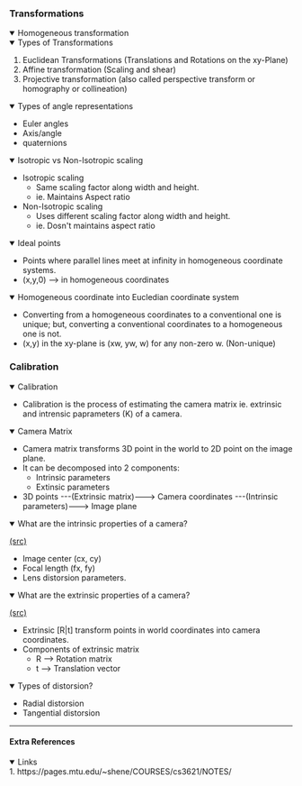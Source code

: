 ### Transformations
<details open>
  <summary> Homogeneous transformation</summary>
  
</details>

<details open>
  <summary> Types of Transformations </summary>
 
  1. Euclidean Transformations (Translations and Rotations on the xy-Plane)    
  2. Affine transformation (Scaling and shear)    
  3. Projective transformation (also called perspective transform or homography or collineation)    
</details>

<details open>
  <summary> Types of angle representations </summary>
  
  * Euler angles 
  * Axis/angle
  * quaternions
</details>

<details open>
  <summary> Isotropic vs Non-Isotropic scaling </summary>
  
* Isotropic scaling
    * Same scaling factor along width and height. 
    * ie. Maintains Aspect ratio
* Non-Isotropic scaling 
    * Uses different scaling factor along width and height.
    * ie. Dosn't maintains aspect ratio
</details>

<details open>
  <summary> Ideal points </summary>
  
  * Points where parallel lines meet at infinity in homogeneous coordinate systems.
  * (x,y,0) --> in homogeneous coordinates
</details>

<details open>
  <summary> Homogeneous coordinate into Eucledian coordinate system </summary>
  
   * Converting from a homogeneous coordinates to a conventional one is unique; but, converting a conventional coordinates to a homogeneous one is not. 
  * (x,y) in the xy-plane is (xw, yw, w) for any non-zero w. (Non-unique)
</details>

### Calibration

<details open>
  <summary> Calibration </summary>
  
  * Calibration is the process of estimating the camera matrix ie. extrinsic and intrensic paprameters (K) of a camera.
</details>

<details open>
  <summary> Camera Matrix </summary>
  
  * Camera matrix transforms 3D point in the world to 2D point on the image plane.  
  * It can be decomposed into 2 components:
    * Intrinsic parameters
    * Extinsic parameters
  * 3D points ---(Extrinsic matrix)---> Camera coordinates ---(Intrinsic parameters)---> Image plane 
</details>

<details open>
  <summary> What are the intrinsic properties of a camera? </summary>
  
  [(src)](https://ksimek.github.io/2012/08/22/extrinsic/)
  * Image center (cx, cy)
  * Focal length (fx, fy)
  * Lens distorsion parameters.
</details>

<details open>
  <summary> What are the extrinsic properties of a camera? </summary>
  
  [(src)](https://ksimek.github.io/2012/08/22/extrinsic/)
  * Extrinsic [R|t] transform points in world coordinates into camera coordinates.
  * Components of extrinsic matrix
    * R --> Rotation matrix 
    * t --> Translation vector
</details>

<details open>
  <summary> Types of distorsion? </summary>
  
  * Radial distorsion
  * Tangential distorsion
</details>


----------
#### Extra References
<details open>
   <summary> Links </summary>
  1. https://pages.mtu.edu/~shene/COURSES/cs3621/NOTES/

</details>
